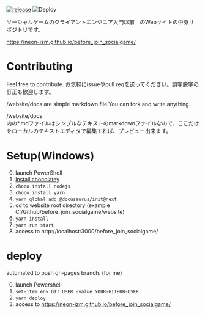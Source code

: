[![release](https://img.shields.io/github/release/neon-izm/before_join_socialgame.svg?style=flat-square)](https://github.com/neon-izm/before_join_socialgame/releases)  ![Deploy](https://github.com/neon-izm/before_join_socialgame/workflows/Deploy/badge.svg?branch=master)

ソーシャルゲームのクライアントエンジニア入門以前　のWebサイトの中身リポジトリです。

https://neon-izm.github.io/before_join_socialgame/

# Contributing
Feel free to contribute. 
お気軽にissueやpull reqを送ってください。誤字脱字の訂正も歓迎します。

/website/docs
are simple markdown file.You can fork and write anything.

/website/docs  
内の*.mdファイルはシンプルなテキストのmarkdownファイルなので、ここだけをローカルのテキストエディタで編集すれば、プレビュー出来ます。

# Setup(Windows)
0. launch PowerShell
1. [install chocolatey](https://chocolatey.org/install)
2. `choco install nodejs`
3. `choco install yarn`
4. `yarn global add @docusaurus/init@next`
5. cd to website root directory (example  C:/Github/before_join_socialgame/website)
6. `yarn install`
7. `yarn run start`
8. access to http://localhost:3000/before_join_socialgame/

# deploy
automated to push gh-pages branch.
(for me)

0. launch Powershell
1. `set-item env:GIT_USER -value YOUR-GITHUB-USER`
2. `yarn deploy`
3. access to https://neon-izm.github.io/before_join_socialgame/



